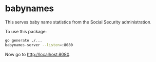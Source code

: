 # babynames

This serves baby name statistics from the Social Security administration.

To use this package:

```sh
go generate ./...
babynames-server --listen=:8080
```

Now go to [http://localhost:8080](http://localhost:8080).
